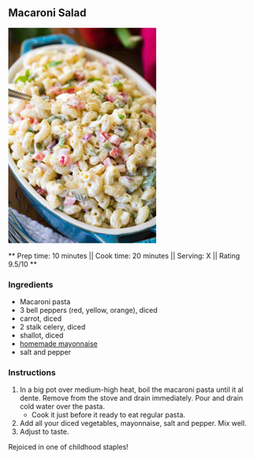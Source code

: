 ## Macaroni Salad

![Picture](../img/macaroni_salad.jpg)

** Prep time: 10 minutes || Cook time: 20 minutes || Serving: X || Rating 9.5/10 **

### Ingredients

- Macaroni pasta
- 3 bell peppers (red, yellow, orange), diced
- carrot, diced
- 2 stalk celery, diced
- shallot, diced
- [homemade mayonnaise](../basics/homemade_mayo.md)
- salt and pepper

### Instructions

1. In a big pot over medium-high heat, boil the macaroni pasta until it al dente. Remove from the stove and drain immediately. Pour and drain cold water over the pasta.
	- Cook it just before it ready to eat regular pasta.
2. Add all your diced vegetables, mayonnaise, salt and pepper. Mix well. 
3. Adjust to taste. 

Rejoiced in one of childhood staples!
